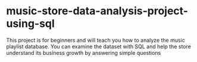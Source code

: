# music-store-data-analysis-project-using-sql
This project is for beginners and will teach you how to analyze the music playlist database. You can examine the dataset with SQL and help the store understand its business growth by answering simple questions 
